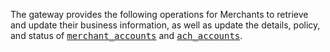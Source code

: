 <div class="method-area">
  <div class="method-copy">
    <div class="method-copy-padding">
      <p>The gateway provides the following operations for Merchants to retrieve and update their business information, as well as update the details, policy, and status of <a href="#merchant_account" style="font-family:monospace">merchant_accounts</a> and <a href="#ach_account" style="font-family:monospace">ach_accounts</a>.</p>
    </div>
  </div>
</div>

